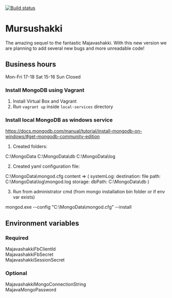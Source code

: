 [![Build status](https://circleci.com/gh/Majavapaja/Mursushakki.svg?style=svg)](https://circleci.com/gh/Majavapaja/Mursushakki)

# Mursushakki
The amazing sequel to the fantastic Majavashakki. With this new version we are planning to add several new bugs and more unreadable code!

## Business hours
Mon-Fri 17-18
Sat 15-16
Sun Closed

### Install MongoDB using Vagrant ###

1. Install Virtual Box and Vagrant
2. Run `vagrant up` inside `local-services` directory

### Install local MongoDB as windows service ###
https://docs.mongodb.com/manual/tutorial/install-mongodb-on-windows/#get-mongodb-community-edition

1. Created folders:

C:\MongoData
C:\MongoData\db
C:\MongoData\log

2. Created yaml configuration file:

C:\MongoData\mongod.cfg
content => (
systemLog:
 destination: file
 path: C:\MongoData\log\mongod.log
storage:
 dbPath: C:\MongoData\db
 )

 3. Run from administrator cmd (from mongo installation bin folder or if env var exists)

 mongod.exe --config "C:\MongoData\mongod.cfg" --install

## Environment variables
### Required
MajavashakkiFbClientId  
MajavashakkiFbSecret  
MajavashakkiSessionSecret  

### Optional
MajavashakkiMongoConnectionString  
MajavaMongoPassword
